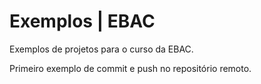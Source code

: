 # Exemplos | EBAC
Exemplos de projetos para o curso da EBAC.

Primeiro exemplo de commit e push no repositório remoto.
